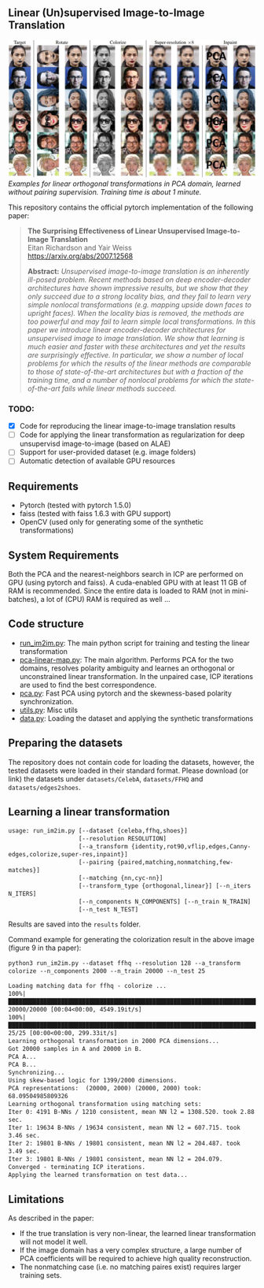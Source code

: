 ## Linear (Un)supervised Image-to-Image Translation

![Teaser image](./figures/lin-results.jpg)
*Examples for linear orthogonal transformations in PCA domain, learned without pairing supervision. Training time is about 1 minute.*

This repository contains the official pytorch implementation of the following paper:

> **The Surprising Effectiveness of Linear Unsupervised Image-to-Image Translation**<br>
> Eitan Richardson and Yair Weiss<br>
> https://arxiv.org/abs/2007.12568
>
> **Abstract:** *Unsupervised image-to-image translation is an inherently ill-posed problem. Recent methods based on deep encoder-decoder architectures have shown impressive results, but we show that they only succeed due to a strong locality bias, and they fail to learn very simple nonlocal transformations (e.g. mapping upside down faces to upright faces). When the locality bias is removed, the methods are too powerful and may fail to learn simple local transformations. In this paper we introduce linear encoder-decoder architectures for unsupervised image to image translation. We show that learning is much easier and faster with these architectures and yet the results are surprisingly effective. In particular, we show a number of local problems for which the results of the linear methods are comparable to those of state-of-the-art architectures but with a fraction of the training time, and a number of nonlocal problems for which the state-of-the-art fails while linear methods succeed.*

### TODO:
- [X] Code for reproducing the linear image-to-image translation results
- [ ] Code for applying the linear transformation as regularization for deep unsupervisd image-to-image (based on ALAE)
- [ ] Support for user-provided dataset (e.g. image folders)
- [ ] Automatic detection of available GPU resources

## Requirements

* Pytorch (tested with pytorch 1.5.0)
* faiss (tested with faiss 1.6.3 with GPU support)
* OpenCV (used only for generating some of the synthetic transformations)

## System Requirements

Both the PCA and the nearest-neighbors search in ICP are performed on GPU (using pytorch and faiss).
A cuda-enabled GPU with at least 11 GB of RAM is recommended.
Since the entire data is loaded to RAM (not in mini-batches), a lot of (CPU) RAM is required as well ...

## Code structure

* [run_im2im.py](run_im2im.py): The main python script for training and testing the linear transformation
* [pca-linear-map.py](pca-linear-map.py): The main algorithm. Performs PCA for the two domains, resolves polarity ambiguity and learnes an orthogonal or unconstrained linear transformation. In the unpaired case, ICP iterations are used to find the best correspondence.
* [pca.py](pca.py): Fast PCA using pytorch and the skewness-based polarity synchronization.
* [utils.py](utils.py): Misc utils
* [data.py](data.py): Loading the dataset and applying the synthetic transformations

## Preparing the datasets

The repository does not contain code for loading the datasets, however, the tested datasets were loaded in their standard format.
Please download (or link) the datasets under `datasets/CelebA`, `datasets/FFHQ` and `datasets/edges2shoes`.

## Learning a linear transformation

```
usage: run_im2im.py [--dataset {celeba,ffhq,shoes}]
                    [--resolution RESOLUTION]
                    [--a_transform {identity,rot90,vflip,edges,Canny-edges,colorize,super-res,inpaint}]
                    [--pairing {paired,matching,nonmatching,few-matches}]
                    [--matching {nn,cyc-nn}]
                    [--transform_type {orthogonal,linear}] [--n_iters N_ITERS]
                    [--n_components N_COMPONENTS] [--n_train N_TRAIN]
                    [--n_test N_TEST]
```

Results are saved into the `results` folder.

Command example for generating the colorization result in the above image (figure 9 in tha paper):

```
python3 run_im2im.py --dataset ffhq --resolution 128 --a_transform colorize --n_components 2000 --n_train 20000 --n_test 25
```
```
Loading matching data for ffhq - colorize ...
100%|██████████████████████████████████████████████████████████████████████████| 20000/20000 [00:04<00:00, 4549.19it/s]
100%|█████████████████████████████████████████████████████████████████████████████████| 25/25 [00:00<00:00, 299.33it/s]
Learning orthogonal transformation in 2000 PCA dimensions...
Got 20000 samples in A and 20000 in B.
PCA A...
PCA B...
Synchronizing...
Using skew-based logic for 1399/2000 dimensions.
PCA representations:  (20000, 2000) (20000, 2000) took: 68.09504985809326
Learning orthogonal transformation using matching sets:
Iter 0: 4191 B-NNs / 1210 consistent, mean NN l2 = 1308.520. took 2.88 sec.
Iter 1: 19634 B-NNs / 19634 consistent, mean NN l2 = 607.715. took 3.46 sec.
Iter 2: 19801 B-NNs / 19801 consistent, mean NN l2 = 204.487. took 3.49 sec.
Iter 3: 19801 B-NNs / 19801 consistent, mean NN l2 = 204.079. Converged - terminating ICP iterations.
Applying the learned transformation on test data...
```

## Limitations

As described in the paper:
* If the true translation is very non-linear, the learned linear transformation will not model it well.
* If the image domain has a very complex structure, a large number of PCA coefficients will be required to achieve high quality reconstruction.
* The nonmatching case (i.e. no matching paires exist) requires larger training sets.
